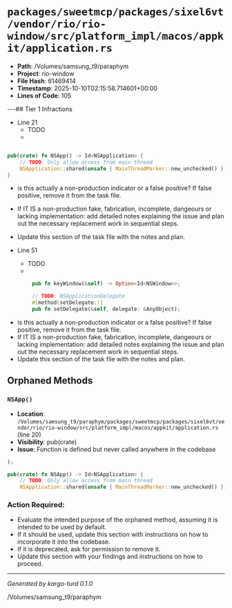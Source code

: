 # `packages/sweetmcp/packages/sixel6vt/vendor/rio/rio-window/src/platform_impl/macos/appkit/application.rs`

- **Path**: /Volumes/samsung_t9/paraphym
- **Project**: rio-window
- **File Hash**: 61469414  
- **Timestamp**: 2025-10-10T02:15:58.714601+00:00  
- **Lines of Code**: 105

---## Tier 1 Infractions 


- Line 21
  - TODO
  - 

```rust

pub(crate) fn NSApp() -> Id<NSApplication> {
    // TODO: Only allow access from main thread
    NSApplication::shared(unsafe { MainThreadMarker::new_unchecked() })
}
```

- is this actually a non-production indicator or a false positive? If false positive, remove it from the task file.
- If IT IS a non-production fake, fabrication, incomplete, dangeours or lacking implementation: add detailed notes explaining the issue and plan out the necessary replacement work in sequential steps. 
- Update this section of the task file with the notes and plan.


- Line 51
  - TODO
  - 

```rust
        pub fn keyWindow(&self) -> Option<Id<NSWindow>>;

        // TODO: NSApplicationDelegate
        #[method(setDelegate:)]
        pub fn setDelegate(&self, delegate: &AnyObject);
```

- is this actually a non-production indicator or a false positive? If false positive, remove it from the task file.
- If IT IS a non-production fake, fabrication, incomplete, dangeours or lacking implementation: add detailed notes explaining the issue and plan out the necessary replacement work in sequential steps. 
- Update this section of the task file with the notes and plan.

## Orphaned Methods


### `NSApp()`

- **Location**: `/Volumes/samsung_t9/paraphym/packages/sweetmcp/packages/sixel6vt/vendor/rio/rio-window/src/platform_impl/macos/appkit/application.rs` (line 20)
- **Visibility**: pub(crate)
- **Issue**: Function is defined but never called anywhere in the codebase

```rust
);

pub(crate) fn NSApp() -> Id<NSApplication> {
    // TODO: Only allow access from main thread
    NSApplication::shared(unsafe { MainThreadMarker::new_unchecked() })
```

### Action Required:

- Evaluate the intended purpose of the orphaned method, assuming it is intended to be used by default.
- If it should be used, update this section with instructions on how to incorporate it into the codebase.
- If it is deprecated, ask for permission to remove it.
- Update this section with your findings and instructions on how to proceed.

---

*Generated by kargo-turd 0.1.0*

/Volumes/samsung_t9/paraphym